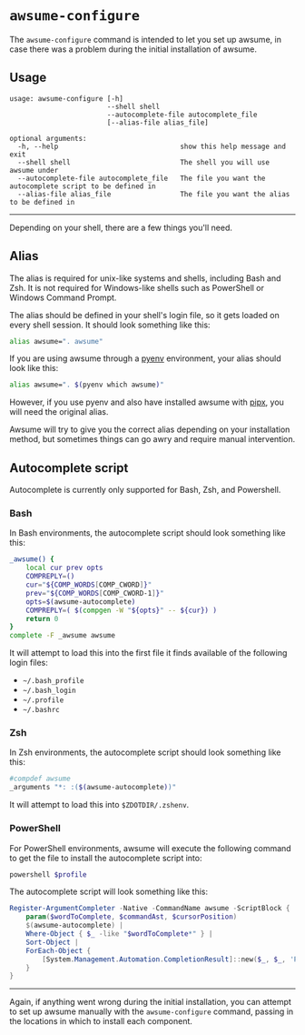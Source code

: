 # `awsume-configure`

The `awsume-configure` command is intended to let you set up awsume, in case there was a problem during the initial installation of awsume.

## Usage

```
usage: awsume-configure [-h]
                        --shell shell
                        --autocomplete-file autocomplete_file
                        [--alias-file alias_file]

optional arguments:
  -h, --help                              show this help message and exit
  --shell shell                           The shell you will use awsume under
  --autocomplete-file autocomplete_file   The file you want the autocomplete script to be defined in
  --alias-file alias_file                 The file you want the alias to be defined in
```

---

Depending on your shell, there are a few things you'll need.

## Alias

The alias is required for unix-like systems and shells, including Bash and Zsh. It is not required for Windows-like shells such as PowerShell or Windows Command Prompt.

The alias should be defined in your shell's login file, so it gets loaded on every shell session. It should look something like this:

```bash
alias awsume=". awsume"
```

If you are using awsume through a [pyenv](https://github.com/pyenv/pyenv) environment, your alias should look like this:

```bash
alias awsume=". $(pyenv which awsume)"
```

However, if you use pyenv and also have installed awsume with [pipx](https://github.com/pipxproject/pipx), you will need the original alias.

Awsume will try to give you the correct alias depending on your installation method, but sometimes things can go awry and require manual intervention.

## Autocomplete script

Autocomplete is currently only supported for Bash, Zsh, and Powershell.

### Bash

In Bash environments, the autocomplete script should look something like this:

```bash
_awsume() {
    local cur prev opts
    COMPREPLY=()
    cur="${COMP_WORDS[COMP_CWORD]}"
    prev="${COMP_WORDS[COMP_CWORD-1]}"
    opts=$(awsume-autocomplete)
    COMPREPLY=( $(compgen -W "${opts}" -- ${cur}) )
    return 0
}
complete -F _awsume awsume
```

It will attempt to load this into the first file it finds available of the following login files:

- `~/.bash_profile`
- `~/.bash_login`
- `~/.profile`
- `~/.bashrc`

### Zsh

In Zsh environments, the autocomplete script should look something like this:

```zsh
#compdef awsume
_arguments "*: :($(awsume-autocomplete))"
```

It will attempt to load this into `$ZDOTDIR/.zshenv`.

### PowerShell

For PowerShell environments, awsume will execute the following command to get the file to install the autocomplete script into:

```powershell
powershell $profile
```

The autocomplete script will look something like this:

```powershell
Register-ArgumentCompleter -Native -CommandName awsume -ScriptBlock {
    param($wordToComplete, $commandAst, $cursorPosition)
    $(awsume-autocomplete) |
    Where-Object { $_ -like "$wordToComplete*" } |
    Sort-Object |
    ForEach-Object {
        [System.Management.Automation.CompletionResult]::new($_, $_, 'ParameterValue', $_)
    }
}
```

---

Again, if anything went wrong during the initial installation, you can attempt to set up awsume manually with the `awsume-configure` command, passing in the locations in which to install each component.
